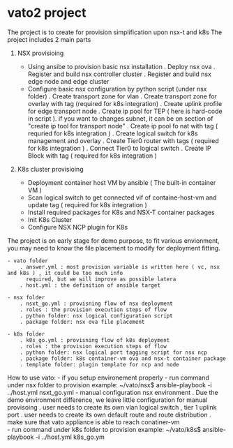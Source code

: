# vato2 project 
The project is to create for provision simplification upon nsx-t and k8s
The project includes 2 main parts 

1) NSX provisioing 
	- Using ansibe to provision basic nsx installation 
		. Deploy nsx ova
		. Register and build nsx controller cluster 
		. Register and build nsx edge node and edge cluster 
	- Configure basic nsx configuration by python script (under nsx folder)
		. Create transport zone for vlan
		. Create transport zone for overlay with tag (required for k8s integration) 
		. Create uplink profile for edge transport node 
		. Create ip pool for TEP ( here is hard-code in script ). if you want to changes subnet, 
		  it can be on section of "create ip tool for transport node"
		. Create ip pool fo nat with tag ( requried for k8s integration ) 
		. Create logical switch for k8s management and overlay
		. Create Tier0 router with tags ( required for k8s integration ) 
		. Connect Tier0 to logical switch 
		. Create IP Block with tag ( required for k8s integration ) 

2) K8s cluster provisioing 
	- Deployment container host VM by ansible ( The built-in container VM )  
	- Scan logical switch to get connected vif of containe-host-vm and update tag ( required for k8s integration )
	- Install required packages for K8s and NSX-T container packages  
	- Init K8s Cluster 
	- Configure NSX NCP plugin for K8s 

The project is on early stage for demo purpose, to fit various envionment, you may need to know the file placement to modify for deployment fitting. 

	- vato folder 
		. answer.yml : most provision variable is written here ( vc, nsx and k8s ) , it could be too much info 
		  required, but we will improve as possible latera
		. host.yml : the definition of ansible target 

	- nsx folder
		. nsxt_go.yml : provisning flow of nsx deployment 
		. roles : the provision execution steps of flow 
		. python folder: nsx logical configuration script 
		. package folder: nsx ova file placement 

	- k8s folder
		. k8s_go.yml : provisning flow of k8s deployment
		. roles : the provision execution steps of flow
		. python folder: nsx logical port tagging script for nsx ncp 
		. package folder: k8s container-vm ova and nsx-t container package
		. template folder: plugin template for ncp and node 

How to use vato:
	- if you setup environement properly 
	- run command under nsx folder to provision 
		example: ~/vato/nsx$ ansible-playbook -i ../host.yml nsxt_go.yml
        - manual configuration nsx environment
		. Due the demo environment difference, we leave little configuration for manual provisoing
		. user needs to create its own vlan logical switch , tier 1 uplink port 
		. user needs to create its own default route and route distribution 
		. make sure that vato appliance is able to reach conatiner-vm  
	- run command under k8s folder to provision 
		example: ~/vato/k8s$ ansible-playbook -i ../host.yml k8s_go.ym
